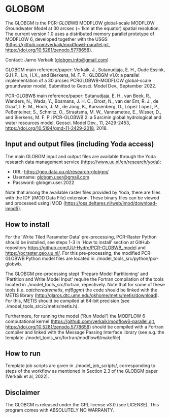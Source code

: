 # GLOBGM

The GLOBGM is the PCR-*GLOB*WB MODFLOW global-scale MODFLOW *G*roundwater *M*odel at 30 arcsec (~ 1km at the equator) spatial resolution. The current version 1.0 uses a distributed memory parallel prototype of MODFLOW 6, developed together with the USGS (https://github.com/verkaik/modflow6-parallel.git, https://doi.org/10.5281/zenodo.5778658).

Contact: Jarno Verkaik (globgm.info@gmail.com)

GLOBGM main reference/paper: Verkaik, J., Sutanudjaja, E. H., Oude Essink, G.H.P., Lin, H.X., and Bierkens, M. F. P.: GLOBGM v1.0: a parallel implementation of a 30 arcsec PCRGLOBWB-MODFLOW global-scale groundwater model, Submitted to Geosci. Model Dev., September 2022.

PCR-GLOBWB main reference/paper: Sutanudjaja, E. H., van Beek, R., Wanders, N., Wada, Y., Bosmans, J. H. C., Drost, N., van der Ent, R. J., de Graaf, I. E. M., Hoch, J. M., de Jong, K., Karssenberg, D., López López, P., Peßenteiner, S., Schmitz, O., Straatsma, M. W., Vannametee, E., Wisser, D., and Bierkens, M. F. P.: PCR-GLOBWB 2: a 5 arcmin global hydrological and water resources model, Geosci. Model Dev., 11, 2429-2453, https://doi.org/10.5194/gmd-11-2429-2018, 2018.


## Input and output files (including Yoda access)

The main GLOBGM input and output files are available through the Yoda research data management service (https://www.uu.nl/en/research/yoda):

- URL: https://geo.data.uu.nl/research-globgm/
- Username: globgm.user@gmail.com
- Password: globgm.user.2022

Note that among the available raster files provided by Yoda, there are files with the IDF (iMOD Data File) extension. These binary files can be viewed and processed using iMOD (https://oss.deltares.nl/web/imod/download-imod5).

## How to install

For the 'Write Tiled Parameter Data' pre-processing, PCR-Raster Python should be installed, see steps 1-3 in 'How to install' section at GitHub repository https://github.com/UU-Hydro/PCR-GLOBWB_model and https://pcraster.geo.uu.nl/. For this pre-processing, the modified PCR-GLOBWB Python model files are located in ./model_tools_src/python/pcr-globwb.

The GLOBGM pre-processing stept 'Prepare Model Partitioning' and 'Partition and Write Model Input' require the Fortran compilation of the tools located in ./model_tools_src/fortran, repectively. Note that for some of these tools (i.e. *catchcreatemetis*, *mf6ggm*) the code should be linked with the METIS library (http://glaros.dtc.umn.edu/gkhome/metis/metis/download). For this, METIS should be compiled at 64-bit precision (see ./model_tools_src/c/metis/metis.h). 

Furthermore, for running the model ('Run Model') the MODFLOW 6 computational kernel (https://github.com/verkaik/modflow6-parallel.git, https://doi.org/10.5281/zenodo.5778658) should be compiled with a Fortran compiler and linked with the Message Passing Interface library (see e.g. the template ./model_tools_src/fortran/modflow6/makefile).

## How to run

Template job scripts are given in ./model_job_scripts/, corresponding to steps of the workflow as mentioned in Section 2.3 of the GLOBGM paper (Verkaik et al, 2022).

## Disclaimer

The GLOBGM is released under the GPL license v3.0 (see LICENSE). This program comes with ABSOLUTELY NO WARRANTY.
